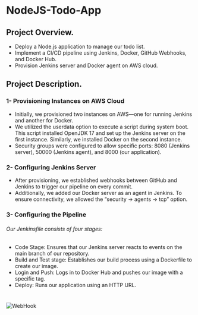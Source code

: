 # NodeJS-Todo-App
## Project Overview.
* Deploy a Node.js application to manage our todo list.
* Implement a CI/CD pipeline using Jenkins, Docker, GitHub Webhooks, and Docker Hub.
* Provision Jenkins server and Docker agent on AWS cloud.
## Project Description.
### 1- Provisioning Instances on AWS Cloud
* Initially, we provisioned two instances on AWS—one for running Jenkins and another for Docker.
* We utilized the userdata option to execute a script during system boot. This script installed OpenJDK 17 and set up the Jenkins server on the first instance. Similarly, we installed Docker on the second instance.
* Security groups were configured to allow specific ports: 8080 (Jenkins server), 50000 (Jenkins agent), and 8000 (our application).
### 2- Configuring Jenkins Server
* After provisioning, we established webhooks between GitHub and Jenkins to trigger our pipeline on every commit.
* Additionally, we added our Docker server as an agent in Jenkins. To ensure connectivity, we allowed the “security -> agents -> tcp” option.
### 3- Configuring the Pipeline
###### Our Jenkinsfile consists of four stages:
- Code Stage: Ensures that our Jenkins server reacts to events on the main branch of our repository.
- Build and Test stage: Establishes our build process using a Dockerfile to create our image.
- Login and Push: Logs in to Docker Hub and pushes our image with a specific tag.
- Deploy: Runs our application using an HTTP URL.
  
#

![WebHook](https://github.com/MazenMoneim/node-app/assets/135109542/59f094d9-bba4-4ec1-b6e9-a648befe9f40)

